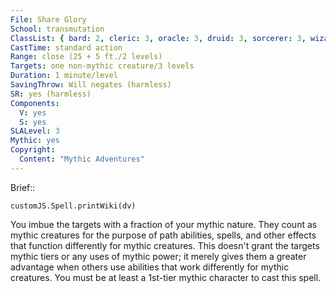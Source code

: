 ```yaml
---
File: Share Glory
School: transmutation
ClassList: { bard: 2, cleric: 3, oracle: 3, druid: 3, sorcerer: 3, wizard: 3, summoner: 2, unchained summoner: 2, witch: 3, psychic: 3, medium: 1 }
CastTime: standard action
Range: close (25 + 5 ft./2 levels)
Targets: one non-mythic creature/3 levels
Duration: 1 minute/level
SavingThrow: Will negates (harmless)
SR: yes (harmless)
Components:
  V: yes
  S: yes
SLALevel: 3
Mythic: yes
Copyright:
  Content: "Mythic Adventures"
---
```

Brief:: 

```dataviewjs
customJS.Spell.printWiki(dv)
```

You imbue the targets with a fraction of your mythic nature. They count as mythic creatures for the purpose of path abilities, spells, and other effects that function differently for mythic creatures. This doesn't grant the targets mythic tiers or any uses of mythic power; it merely gives them a greater advantage when others use abilities that work differently for mythic creatures. You must be at least a 1st-tier mythic character to cast this spell.
